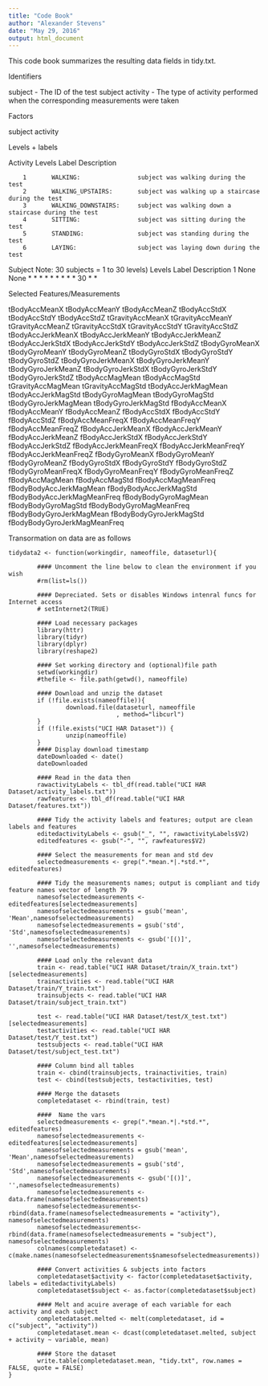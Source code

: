 ```yaml
---
title: "Code Book"
author: "Alexander Stevens"
date: "May 29, 2016"
output: html_document
---
```


This code book summarizes the resulting data fields in tidy.txt.


Identifiers

subject - The ID of the test subject
activity - The type of activity performed when the corresponding measurements were taken

Factors 

subject
activity 

Levels + labels

Activity
        Levels  Label                   Description
        
        1       WALKING:                subject was walking during the test
        2       WALKING_UPSTAIRS:       subject was walking up a staircase during the test
        3       WALKING_DOWNSTAIRS:     subject was walking down a staircase during the test
        4       SITTING:                subject was sitting during the test
        5       STANDING:               subject was standing during the test
        6       LAYING:                 subject was laying down during the test

Subject Note: 30 subjects = 1 to 30 levels)
        Levels  Label                   Description
        1       None                    None
        *       *                       *
        *       *                       *
        *       *                       *
        30      *                       *

Selected Features/Measurements

tBodyAccMeanX
tBodyAccMeanY
tBodyAccMeanZ
tBodyAccStdX
tBodyAccStdY
tBodyAccStdZ
tGravityAccMeanX
tGravityAccMeanY
tGravityAccMeanZ
tGravityAccStdX
tGravityAccStdY
tGravityAccStdZ
tBodyAccJerkMeanX
tBodyAccJerkMeanY
tBodyAccJerkMeanZ
tBodyAccJerkStdX
tBodyAccJerkStdY
tBodyAccJerkStdZ
tBodyGyroMeanX
tBodyGyroMeanY
tBodyGyroMeanZ
tBodyGyroStdX
tBodyGyroStdY
tBodyGyroStdZ
tBodyGyroJerkMeanX
tBodyGyroJerkMeanY
tBodyGyroJerkMeanZ
tBodyGyroJerkStdX
tBodyGyroJerkStdY
tBodyGyroJerkStdZ
tBodyAccMagMean
tBodyAccMagStd
tGravityAccMagMean
tGravityAccMagStd
tBodyAccJerkMagMean
tBodyAccJerkMagStd
tBodyGyroMagMean
tBodyGyroMagStd
tBodyGyroJerkMagMean
tBodyGyroJerkMagStd
fBodyAccMeanX
fBodyAccMeanY
fBodyAccMeanZ
fBodyAccStdX
fBodyAccStdY
fBodyAccStdZ
fBodyAccMeanFreqX
fBodyAccMeanFreqY
fBodyAccMeanFreqZ
fBodyAccJerkMeanX
fBodyAccJerkMeanY
fBodyAccJerkMeanZ
fBodyAccJerkStdX
fBodyAccJerkStdY
fBodyAccJerkStdZ
fBodyAccJerkMeanFreqX
fBodyAccJerkMeanFreqY
fBodyAccJerkMeanFreqZ
fBodyGyroMeanX
fBodyGyroMeanY
fBodyGyroMeanZ
fBodyGyroStdX
fBodyGyroStdY
fBodyGyroStdZ
fBodyGyroMeanFreqX
fBodyGyroMeanFreqY
fBodyGyroMeanFreqZ
fBodyAccMagMean
fBodyAccMagStd
fBodyAccMagMeanFreq
fBodyBodyAccJerkMagMean
fBodyBodyAccJerkMagStd
fBodyBodyAccJerkMagMeanFreq
fBodyBodyGyroMagMean
fBodyBodyGyroMagStd
fBodyBodyGyroMagMeanFreq
fBodyBodyGyroJerkMagMean
fBodyBodyGyroJerkMagStd
fBodyBodyGyroJerkMagMeanFreq

Transormation on data are as follows
```
tidydata2 <- function(workingdir, nameoffile, dataseturl){
        
        #### Uncomment the line below to clean the environment if you wish
        #rm(list=ls())
        
        #### Depreciated. Sets or disables Windows intenral funcs for Internet access
        # setInternet2(TRUE)
        
        #### Load necessary packages
        library(httr)
        library(tidyr)
        library(dplyr)
        library(reshape2)
        
        #### Set working directory and (optional)file path
        setwd(workingdir)
        #thefile <- file.path(getwd(), nameoffile)
        
        #### Download and unzip the dataset
        if (!file.exists(nameoffile)){
                download.file(dataseturl, nameoffile
                              , method="libcurl")
        }  
        if (!file.exists("UCI HAR Dataset")) { 
                unzip(nameoffile) 
        }
        #### Display download timestamp
        dateDownloaded <- date()
        dateDownloaded

        #### Read in the data then 
        rawactivityLabels <- tbl_df(read.table("UCI HAR Dataset/activity_labels.txt"))
        rawfeatures <- tbl_df(read.table("UCI HAR Dataset/features.txt"))
        
        #### Tidy the activity labels and features; output are clean labels and features
        editedactivityLabels <- gsub("_", "", rawactivityLabels$V2)
        editedfeatures <- gsub("-", "", rawfeatures$V2)
        
        #### Select the measurements for mean and std dev
        selectedmeasurements <- grep(".*mean.*|.*std.*", editedfeatures)
        
        #### Tidy the measurements names; output is compliant and tidy feature names vector of length 79
        namesofselectedmeasurements <- editedfeatures[selectedmeasurements]
        namesofselectedmeasurements = gsub('mean', 'Mean',namesofselectedmeasurements)
        namesofselectedmeasurements = gsub('std', 'Std',namesofselectedmeasurements)
        namesofselectedmeasurements <- gsub('[()]', '',namesofselectedmeasurements)
        
        #### Load only the relevant data
        train <- read.table("UCI HAR Dataset/train/X_train.txt")[selectedmeasurements]
        trainactivities <- read.table("UCI HAR Dataset/train/Y_train.txt")
        trainsubjects <- read.table("UCI HAR Dataset/train/subject_train.txt")
        
        test <- read.table("UCI HAR Dataset/test/X_test.txt")[selectedmeasurements]
        testactivities <- read.table("UCI HAR Dataset/test/Y_test.txt")
        testsubjects <- read.table("UCI HAR Dataset/test/subject_test.txt")
        
        #### Column bind all tables
        train <- cbind(trainsubjects, trainactivities, train)
        test <- cbind(testsubjects, testactivities, test)
                
        #### Merge the datasets
        completedataset <- rbind(train, test)
        
        ####  Name the vars
        selectedmeasurements <- grep(".*mean.*|.*std.*", editedfeatures)
        namesofselectedmeasurements <- editedfeatures[selectedmeasurements]
        namesofselectedmeasurements = gsub('mean', 'Mean',namesofselectedmeasurements)
        namesofselectedmeasurements = gsub('std', 'Std',namesofselectedmeasurements)
        namesofselectedmeasurements <- gsub('[()]', '',namesofselectedmeasurements)
        namesofselectedmeasurements <- data.frame(namesofselectedmeasurements)
        namesofselectedmeasurements<- rbind(data.frame(namesofselectedmeasurements = "activity"), namesofselectedmeasurements)
        namesofselectedmeasurements<- rbind(data.frame(namesofselectedmeasurements = "subject"), namesofselectedmeasurements)
        colnames(completedataset) <- c(make.names(namesofselectedmeasurements$namesofselectedmeasurements))
        
        #### Convert activities & subjects into factors
        completedataset$activity <- factor(completedataset$activity, labels = editedactivityLabels)
        completedataset$subject <- as.factor(completedataset$subject)
        
        #### Melt and acuire average of each variable for each activity and each subject
        completedataset.melted <- melt(completedataset, id = c("subject", "activity"))
        completedataset.mean <- dcast(completedataset.melted, subject + activity ~ variable, mean)
        
        #### Store the dataset
        write.table(completedataset.mean, "tidy.txt", row.names = FALSE, quote = FALSE)
}

```
